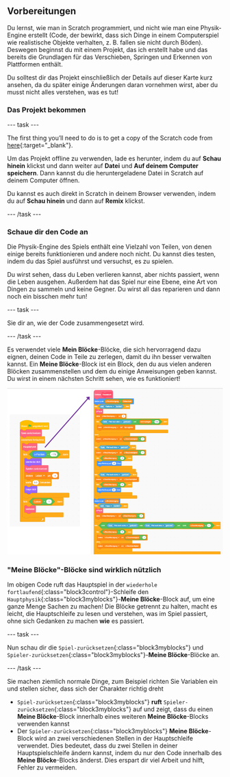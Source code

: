 ## Vorbereitungen

Du lernst, wie man in Scratch programmiert, und nicht wie man eine Physik-Engine erstellt (Code, der bewirkt, dass sich Dinge in einem Computerspiel wie realistische Objekte verhalten, z. B. fallen sie nicht durch Böden). Deswegen beginnst du mit einem Projekt, das ich erstellt habe und das bereits die Grundlagen für das Verschieben, Springen und Erkennen von Plattformen enthält.

Du solltest dir das Projekt einschließlich der Details auf dieser Karte kurz ansehen, da du später einige Änderungen daran vornehmen wirst, aber du musst nicht alles verstehen, was es tut!

### Das Projekt bekommen

\--- task \---

The first thing you’ll need to do is to get a copy of the Scratch code from [here](https://scratch.mit.edu/projects/454114430){:target="_blank"}.

Um das Projekt offline zu verwenden, lade es herunter, indem du auf **Schau hinein** klickst und dann weiter auf **Datei** und **Auf deinem Computer speichern**. Dann kannst du die heruntergeladene Datei in Scratch auf deinem Computer öffnen.

Du kannst es auch direkt in Scratch in deinem Browser verwenden, indem du auf **Schau hinein** und dann auf **Remix** klickst.

\--- /task \---

### Schaue dir den Code an

Die Physik-Engine des Spiels enthält eine Vielzahl von Teilen, von denen einige bereits funktionieren und andere noch nicht. Du kannst dies testen, indem du das Spiel ausführst und versuchst, es zu spielen.

Du wirst sehen, dass du Leben verlieren kannst, aber nichts passiert, wenn die Leben ausgehen. Außerdem hat das Spiel nur eine Ebene, eine Art von Dingen zu sammeln und keine Gegner. Du wirst all das reparieren und dann noch ein bisschen mehr tun!

\--- task \---

Sie dir an, wie der Code zusammengesetzt wird.

\--- /task \---

Es verwendet viele **Mein Blöcke**-Blöcke, die sich hervorragend dazu eignen, deinen Code in Teile zu zerlegen, damit du ihn besser verwalten kannst. Ein **Meine Blöcke**-Block ist ein Block, den du aus vielen anderen Blöcken zusammenstellen und dem du einige Anweisungen geben kannst. Du wirst in einem nächsten Schritt sehen, wie es funktioniert!

![](images/setup2and3.png)

### "Meine Blöcke"-Blöcke sind wirklich nützlich

Im obigen Code ruft das Hauptspiel in der `wiederhole fortlaufend`{:class="block3control"}-Schleife den `Hauptphysik`{:class="block3myblocks"}-**Meine Blöcke**-Block auf, um eine ganze Menge Sachen zu machen! Die Blöcke getrennt zu halten, macht es leicht, die Hauptschleife zu lesen und verstehen, was im Spiel passiert, ohne sich Gedanken zu machen **wie** es passiert.

\--- task \---

Nun schau dir die `Spiel-zurücksetzen`{:class="block3myblocks"} und `Spieler-zurücksetzen`{:class="block3myblocks"}-**Meine Blöcke**-Blöcke an.

\--- /task \---

Sie machen ziemlich normale Dinge, zum Beispiel richten Sie Variablen ein und stellen sicher, dass sich der Charakter richtig dreht

- `Spiel-zurücksetzen`{:class="block3myblocks"} **ruft** `Spieler-zurücksetzen`{:class="block3myblocks"} auf und zeigt, dass du einen **Meine Blöcke**-Block innerhalb eines weiteren **Meine Blöcke**-Blocks verwenden kannst
- Der `Spieler-zurücksetzen`{:class="block3myblocks"} **Meine Blöcke**-Block wird an zwei verschiedenen Stellen in der Hauptschleife verwendet. Dies bedeutet, dass du zwei Stellen in deiner Hauptspielschleife ändern kannst, indem du nur den Code innerhalb des **Meine Blöcke**-Blocks änderst. Dies erspart dir viel Arbeit und hilft, Fehler zu vermeiden.